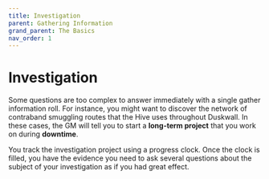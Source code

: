 ```yaml
---
title: Investigation
parent: Gathering Information
grand_parent: The Basics
nav_order: 1
---
```


# Investigation
Some questions are too complex to answer immediately with a single gather information roll. For instance, you might want to discover the network of contraband smuggling routes that the Hive uses throughout Duskwall. In these cases, the GM will tell you to start a **long-term project** that you work on during **downtime**.

You track the investigation project using a progress clock. Once the clock is filled, you have the evidence you need to ask several questions about the subject of your investigation as if you had great effect.
